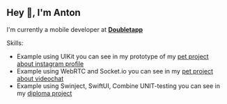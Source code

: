 ## Hey 👋, I'm Anton
I'm currently a mobile developer at <strong><a href="https://doubletapp.ai/">Doubletapp</a></strong>

Skills:
- Example using UIKit you can see in my prototype of my [pet project about instagram profile](https://github.com/lerolli/instagram-profile)
- Example using WebRTC and Socket.io you can see in my [pet project about videochat](https://github.com/lerolli/WebRTC)
- Example using Swinject, SwiftUI, Combine UNIT-testing you can see in my [diploma project](https://github.com/lerolli/kvaga-iOS)

